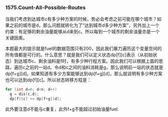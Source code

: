 ### 1575.Count-All-Possible-Routes

当我们考虑到达城市c有多少种方案的时候，势必会考虑之前可能在哪个城市？如果之前的城市是d，那么问题就转化为了“达到城市d多少种方案”，另外加上一个约束：有足够的剩余油量能够从d来到c。所以每到一个城市的剩余油量亦是一个关键因素。

本题最大的提示就是fuel的数据范围只有200，因此我们暴力遍历这个变量空间的所有值都是可行的。什么意思？就是我们可以定义状态dp[f][c]表示（从初始状态）到达城市c、剩余油料是f时，有多少种行程方案。因此我们可以根据上面的思路，遍历c之前的一站d。令d和c之间的油料消耗是g，那么说明前一站的状态就是dp[f+g][d]。如果知道有多少方案能够达到dp[f+g][d]，那么就说明有多少种方案也可以达到dp[f][c]。所以状态转移方程是：
```cpp
for (int d=0; d<n; d++)
  g = dis(c,d);
  dp[f][c] += dp[f+g][d];
```
此外要注意d不能与c重复，此外f+g不能超过初始油量fuel.
